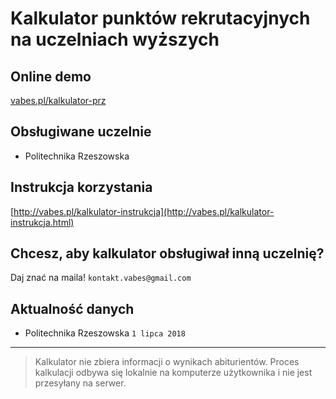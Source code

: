 # Kalkulator punktów rekrutacyjnych na uczelniach wyższych

## Online demo

[vabes.pl/kalkulator-prz](http://vabes.pl/kalkulator-prz.html "Kalkulator Politechniki Rzeszowskiej")

## Obsługiwane uczelnie
- Politechnika Rzeszowska

## Instrukcja korzystania
[http://vabes.pl/kalkulator-instrukcja](http://vabes.pl/kalkulator-instrukcja.html)

## Chcesz, aby kalkulator obsługiwał inną uczelnię?
Daj znać na maila! `kontakt.vabes@gmail.com`

## Aktualność danych
- Politechnika Rzeszowska `1 lipca 2018`

___

> Kalkulator nie zbiera informacji o wynikach abiturientów. 
> Proces kalkulacji odbywa się lokalnie na komputerze użytkownika i nie jest przesyłany na serwer.






